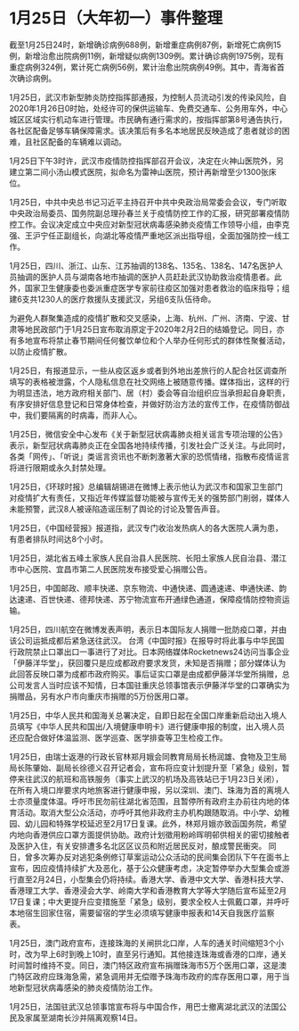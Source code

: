 # 1月25日（大年初一）事件整理

截至1月25日24时，新增确诊病例688例，新增重症病例87例，新增死亡病例15例，新增治愈出院病例11例，新增疑似病例1309例。累计确诊病例1975例，现有重症病例324例，累计死亡病例56例，累计治愈出院病例49例。其中，青海省首次确诊病例。

1月25日，武汉市新型肺炎防控指挥部通报，为控制人员流动引发的传染风险，自2020年1月26日0时始，处经许可的保供运输车、免费交通车、公务用车外，中心城区区域实行机动车进行管理。市民确有通行需求的，按指挥部第8号通告执行，各社区配备足够车辆保障需求。该决策后有多名本地居民反映造成了患者就诊的困难，且社区配备的车辆难以调动。

1月25日下午3时许，武汉市疫情防控指挥部召开会议，决定在火神山医院外，另建立第二间小汤山模式医院，拟命名为雷神山医院，预计再新增至少1300张床位。

1月25日，中共中央总书记习近平主持召开中共中央政治局常委会会议，专门听取中央政治局委员、国务院副总理孙春兰关于疫情防控工作的汇报，研究部署疫情防控工作。会议决定成立中央应对新型冠状病毒感染肺炎疫情工作领导小组，由李克强、王沪宁任正副组长，向湖北等疫情严重地区派出指导组，全面加强防控一线工作。

1月25日，四川、浙江、山东、江苏抽调的138名、135名、138名、147名医护人员抽调的医护人员与湖南各地市抽调的医护人员赶赴武汉协助救治疫情患者。此外，国家卫生健康委也委派重症医学专家前往疫区加强对患者救治的临床指导；组建6支共1230人的医疗救援队支援武汉，另组6支队伍待命。

为避免人群聚集造成的疫情扩散和交叉感染，上海、杭州、广州、济南、宁波、甘肃等地民政部门于1月25日宣布取消原定于2020年2月2日的结婚登记。同日，亦有多地宣布将禁止春节期间任何餐饮单位和个人举办任何形式的群体性聚餐活动，以防止疫情扩散。

1月25日，有报道显示，一些从疫区返乡或者到外地出差旅行的人配合社区调查所填写的表格被泄露，个人隐私信息在社交网络上被随意传播。媒体指出，这样的行为明显违法，地方政府相关部门、居（村）委会等自治组织应当承担起自身职责，有序安排好信息登记和日常身体检查，并做好防治方法的宣传工作，在疫情防御战中，我们要隔离的时病毒，而非人心。

1月25日，微信安全中心发布《关于新型冠状病毒肺炎相关谣言专项治理的公告》表示，新型冠状病毒肺炎正在全国各地持续传播，引发社会广泛关注。与此同时，各类「网传」、「听说」类谣言资讯也不断刺激著大家的恐慌情绪，指散布疫情谣言将进行限期或永久封禁处理。

1月25日，《环球时报》总编辑胡锡进在微博上表示他认为武汉市和国家卫生部门对疫情扩大有责任，又指近年传媒监督功能被与宣传无关的强势部门削弱，媒体人未能预警，武汉8人被诬陷造谣压制了舆论的讨论及警告声音。

1月25日，《中国经营报》报道指，武汉专门收治发热病人的各大医院人满为患，有患者排队时间达8个小时。

1月25日，湖北省五峰土家族人民自治县人民医院、长阳土家族人民自治县、潜江市中心医院、宜昌市第二人民医院发布接受爱心捐赠公告。

1月25日，中国邮政、顺丰快递、京东物流、中通快递、圆通速递、申通快递、韵达速递、百世快递、德邦快递、苏宁物流宣布开通绿色通道，保障疫情防控物资运输。

1月25日，四川航空在微博发表声明，表示日本国际友人捐赠一批防疫口罩，并由该公司运抵成都后紧急送往武汉。 台湾《中国时报》在报导时将此事与中华民国行政院禁止口罩出口一事进行了对比。日本网络媒体Rocketnews24访问当事企业「伊藤洋华堂」，获回覆只是应成都政府要求发货，未知是否捐赠；部分媒体认为此回答反映口罩为成都市政府购买。事后证实口罩是由成都伊藤洋华堂所捐赠，总公司发言人当时应该不知情，日本国驻重庆总领事馆表示伊藤洋华堂的口罩确实为捐赠品，另有水户市向重庆市捐赠的5万份医用口罩。

1月25日，中华人民共和国海关总署决定，自即日起在全国口岸重新启动出入境人员填写《中华人民共和国出/入境健康申明卡》进行健康申报的制度，出入境人员还应配合做好体温监测、医学巡查、医学排查等卫生检疫工作。

1月25日，由瑞士返港的行政长官林郑月娥会同教育局局长杨润雄、食物及卫生局局长陈肇始、副局长徐德义召开记者会，宣布将应变计划提升至「紧急」级别，暂停来往武汉的航班和高铁服务（事实上武汉的机场及高铁站已于1月23日关闭），在所有入境口岸要求内地旅客进行健康申报，另以深圳、澳门、珠海为首的离境人士亦须量度体温。呼吁市民勿前往湖北省范围，且暂停所有政府主办前往内地的体育活动。取消大型公众活动，亦呼吁其他非政府主办机构跟随取消。中小学、幼稚园、幼儿园和特殊学校延迟至2月17日复课。此外，林郑月娥亦致函国务院，希望内地向香港供应口罩方面提供协助。政府计划徵用粉岭晖明邨供相关的密切接触者及医护入住，有关安排遭多名北区区议员和附近居民反对，酿成警民衝突。 同日，曾多次筹办反对逃犯条例修订草案运动公众活动的民间集会团队下午在面书上宣布，因应疫情持续扩大及恶化，基于公众健康考虑，决定暂停举办大型集会或游行直至2月24日，小型集会仍将持续。香港大学、香港中文大学、香港科技大学、香港理工大学、香港浸会大学、岭南大学和香港教育大学等大学随后宣布延至2月17日复课；中大更提升应变措施至「紧急」级别，要求全校人士佩戴口罩，并呼吁本地宿生回家住宿，需要留宿的学生必须填写健康申报表和14天自我医疗监察表。

1月25日，澳门政府宣布，连接珠海的关闸拱北口岸，人车的通关时间缩短3个小时，改为早上6时到晚上10时，直至另行通知。其他接连珠海或香港的口岸，通关时间暂时维持不变。同日，澳门特区政府宣布捐赠珠海市5万个医用口罩，这是澳门特区政府应珠海急需，紧急调用并无偿赠予珠海市政府的库存医用口罩，用于当地新型冠状病毒感染的肺炎疫情防治工作。

1月25日，法国驻武汉总领事馆宣布将与中国合作，用巴士撤离湖北武汉的法国公民及家属至湖南长沙并隔离观察14日。

